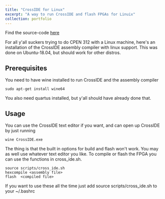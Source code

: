 ```yaml
---
title: "CrossIDE for Linux"
excerpt: "A way to run CrossIDE and flash FPGAs for Linuix"
collection: portfolio
---
```


Find the source-code [here](https://github.com/zacharyrodwatkins/CrossIDE)

For all y'all suckers trying to do CPEN 312 with a Linux machine, 
here's an installation of the CrossIDE assembly compiler with 
linux support. This was done on Ubuntu-18.04, but should work for other 
distros.

## Prerequisites

You need to have wine installed to run CrossIDE and the assembly compiler

```
sudo apt-get install wine64
```

You also need quartus installed, but y'all should have already done that. 

## Usage

You can use the CrossIDE text editor if you want, and can open up CrossIDE 
by just running 

```
wine CrossIDE.exe
```

The thing is that the built in options for build and flash won't work. You may as well use whatever text editor you like.
To compile or flash the FPGA you can use the functions in cross_ide.sh. 

```
source scripts/cross_ide.sh
hexcompile <assembly file>
flash  <compiled file>
``` 

If you want to use these all the time just add source scripts/cross_ide.sh to your
~/.bashrc
